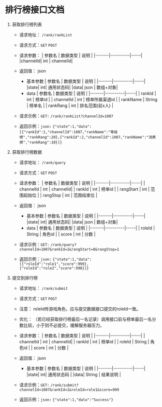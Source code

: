 # 排行榜接口文档

1. 获取排行榜列表
    - 请求地址： `/rank/rankList`
    - 请求方式：`GET` `POST`
    - 请求参数：
        | 参数名 | 数据类型 | 说明 |
        |-------|----------|-----|
        |channelId| int | channelId|

    - 返回值： json
        - 基本参数
            | 参数名 | 数据类型 | 说明 |
            |-------|----------|-----|
            |state| int| 通用状态码|
            |data| json | 数组+对象|
        - data
            | 参数名 | 数据类型 | 说明 |
            |-------|----------|-----|
            | rankId | int | 榜单id |
            | channelId | int | 榜单所属渠道id |
            | rankName | String | 榜单名 |
            | rankRang | int | 排名范围(前x人) |
    - 请求示例：`GET:` `/rank/rankList?channelId=1007`
    - 返回示例：`json:` `{"state":1,"data":[{"rankId":1,"channelId":1007,"rankName":"等级榜","rankRang":20},{"rankId":2,"channelId":1007,"rankName":"消费榜","rankRang":10}]}`

2. 获取排行榜数据
    - 请求地址： `/rank/query`
    - 请求方式：`GET` `POST`
    - 请求参数：
        | 参数名 | 数据类型 | 说明 |
        |-------|----------|-----|
        | channelId | int | channelId|
        | rankId | int | 榜单id |
        | rangStart  | int | 范围起始位 |
        | rangStop | int | 范围结束位 |

    - 返回值： json
        - 基本参数
            | 参数名 | 数据类型 | 说明 |
            |-------|----------|-----|
            |state| int| 通用状态码|
            |data| json | 数组+对象|
        - data 
            | 参数名 | 数据类型 | 说明 |
            |-------|----------|-----|
            | roleId | String | 角色id |
            | score | int | 分数 |
    - 请求示例：`GET:` `/rank/query?channelId=1007&rankId=1&rangStart=0&rangStop=1`
    - 返回示例：`json:` `{"state":1,"data":[{"roleId":"role1","score":999},{"roleId":"role2","score":998}]}`

2. 提交到排行榜
    - 请求地址： `/rank/submit`
    - 请求方式：`GET` `POST`
    - 注意： roleId传游戏角色，应与提交数据接口提交的roleId一致。
    - 优化： （若已经获取排行榜最后一名记录）调用接口前与榜单最后一名分数比较，小于则不必提交，缓解服务器压力。
    - 请求参数：
        | 参数名 | 数据类型 | 说明 |
        |-------|----------|-----|
        | channelId | int | channelId|
        | rankId | int | 榜单id |
        | roleId | String | 角色id |
        | score | int | 分数 |

    - 返回值： json
        - 基本参数
            | 参数名 | 数据类型 | 说明 |
            |-------|----------|-----|
            |state| int| 通用状态码 |
            |data| String | 结果说明 |
    - 请求示例：`GET:` `/rank/submit?channelId=1007&rankId=1&roleId=role1&score=999`
    - 返回示例：`json:` `{"state":1,"data":"Success"}`
